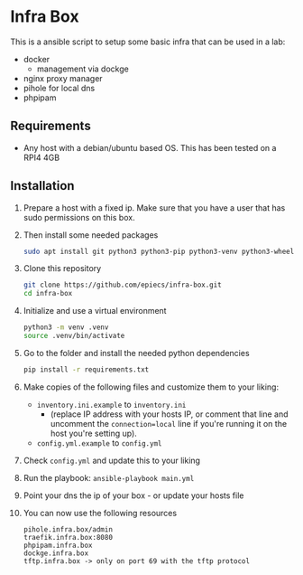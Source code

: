 # Infra Box

This is a ansible script to setup some basic infra that can be used in a lab:

- docker
    - management via dockge
- nginx proxy manager
- pihole for local dns
- phpipam

## Requirements

- Any host with a debian/ubuntu based OS. This has been tested on a RPI4 4GB

## Installation

1. Prepare a host with a fixed ip. Make sure that you have a user that has sudo permissions on this box.

2. Then install some needed packages

    ```bash
    sudo apt install git python3 python3-pip python3-venv python3-wheel python3-setuptools sshpass -y
    ```

3. Clone this repository

    ```bash
    git clone https://github.com/epiecs/infra-box.git
    cd infra-box
    ```

4. Initialize and use a virtual environment
    
    ```bash
    python3 -m venv .venv
    source .venv/bin/activate
    ```

5. Go to the folder and install the needed python dependencies

    ```bash
    pip install -r requirements.txt
    ```

6. Make copies of the following files and customize them to your liking:
    - `inventory.ini.example` to `inventory.ini` 
        - (replace IP address with your hosts IP, or comment that line and uncomment the `connection=local` line if you're running it on the host you're setting up).
    - `config.yml.example` to `config.yml`

7. Check `config.yml` and update this to your liking

8. Run the playbook: `ansible-playbook main.yml`

9. Point your dns the ip of your box - or update your hosts file

10. You can now use the following resources

    ```
    pihole.infra.box/admin
    traefik.infra.box:8080
    phpipam.infra.box
    dockge.infra.box
    tftp.infra.box -> only on port 69 with the tftp protocol
    ```